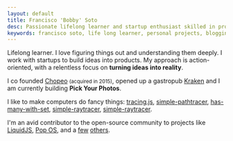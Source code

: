 ```yaml
---
layout: default
title: Francisco 'Bobby' Soto
desc: Passionate lifelong learner and startup enthusiast skilled in product development, personal projects, blogging, and open-source contributions.
keywords: francisco soto, life long learner, personal projects, blogging, poetry, computer programmer, open source contribution, about page
---
```


Lifelong learner. I love figuring things out and understanding them deeply. I
work with startups to build ideas into products. My approach is action-oriented,
with a relentless focus on **turning ideas into reality**.

I co founded <a target="_blank" href="https://web.archive.org/web/20141219064754/https://www.chopeo.mx/">Chopeo</a> <small>(acquired in 2015)</small>, opened up a gastropub <a target="_blank" href="https://www.instagram.com/krakenhmo">Kraken</a> and I am currently building **Pick Your Photos**.

I like to make computers do fancy things: <a target="_blank" href="https://github.com/ebobby/tracing.js">tracing.js</a>, <a target="_blank" href="https://github.com/ebobby/simple-pathtracer">simple-pathtracer</a>, <a target="_blank" href="https://github.com/ebobby/has-many-with-set">has-many-with-set</a>, <a target="_blank" href="https://github.com/ebobby/simple-raytracer">simple-raytracer</a>, <a target="_blank" href="https://github.com/ebobby/simple-raytracer">simple-raytracer</a>.

I'm an avid contributor to the open-source community to projects like <a target="_blank" href="https://github.com/harttle/liquidjs/pulls?q=is%3Apr+author%3Aebobby+is%3Aclosed">LiquidJS</a>, <a target="_blank" href="https://github.com/pop-os/system76-power/pull/45">Pop OS</a>, and a <a target="_blank" href="https://github.com/casouri/tree-sitter-module/pull/27">few</a> <a target="_blank" href="https://github.com/emacs-lsp/lsp-java/pull/177">others</a>.
